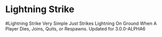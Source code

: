 # Lightning Strike

#Lightning Strike Very Simple Just Strikes Lightning On Ground When A Player Dies, Joins, Quits, or Respawns. Updated for 3.0.0-ALPHA6
